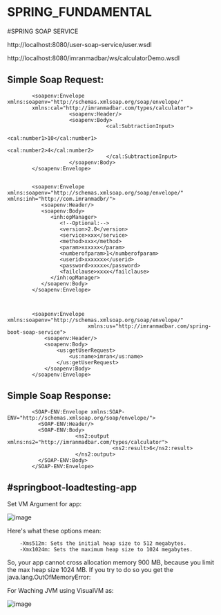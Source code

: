# SPRING_FUNDAMENTAL



#SPRING SOAP SERVICE




http://localhost:8080/user-soap-service/user.wsdl

http://localhost:8080/imranmadbar/ws/calculatorDemo.wsdl



Simple Soap Request:
--------------------------------------

            <soapenv:Envelope xmlns:soapenv="http://schemas.xmlsoap.org/soap/envelope/" 
            xmlns:cal="http://imranmadbar.com/types/calculator">
                        <soapenv:Header/>
                        <soapenv:Body>
                                    <cal:SubtractionInput>
                                                <cal:number1>10</cal:number1>
                                                <cal:number2>4</cal:number2>
                                    </cal:SubtractionInput>
                        </soapenv:Body>
            </soapenv:Envelope>


            <soapenv:Envelope xmlns:soapenv="http://schemas.xmlsoap.org/soap/envelope/" xmlns:inh="http://com.imranmadbr/">
               <soapenv:Header/>
               <soapenv:Body>
                  <inh:opManager>
                     <!--Optional:-->
                     <version>2.0</version>
                     <service>xxx</service>
                     <method>xxx</method>
                     <param>xxxxxx</param>
                     <numberofparam>1</numberofparam>
                     <userid>xxxxxxx</userid>
                     <password>xxxxx</password>
                     <failclause>xxxx</failclause>
                  </inh:opManager>
               </soapenv:Body>
            </soapenv:Envelope>



            <soapenv:Envelope xmlns:soapenv="http://schemas.xmlsoap.org/soap/envelope/"
                              xmlns:us="http://imranmadbar.com/spring-boot-soap-service">
                <soapenv:Header/>
                <soapenv:Body>
                    <us:getUserRequest>
                        <us:name>imran</us:name>
                    </us:getUserRequest>
                </soapenv:Body>
            </soapenv:Envelope>


		
Simple Soap Response:
-------------------------------------

            <SOAP-ENV:Envelope xmlns:SOAP-ENV="http://schemas.xmlsoap.org/soap/envelope/">
              <SOAP-ENV:Header/>
              <SOAP-ENV:Body>
                          <ns2:output xmlns:ns2="http://imranmadbar.com/types/calculator">
                                      <ns2:result>6</ns2:result>
                          </ns2:output>
              </SOAP-ENV:Body>
            </SOAP-ENV:Envelope>





#springboot-loadtesting-app
-----------------------------------------------

Set VM Argument for app:

![image](https://github.com/imrangthub/SPRING_FUNDAMENTAL/assets/32607915/d9d19f7f-0677-48a7-9cb4-a58e7f3b2226)


Here's what these options mean:

		-Xms512m: Sets the initial heap size to 512 megabytes.
		-Xmx1024m: Sets the maximum heap size to 1024 megabytes.


  So, your app cannot cross allocation memory 900 MB, because you limit the max heap size 1024 MB.
  If you try to do so you get the java.lang.OutOfMemoryError:

For Waching JVM using VisualVM as:

![image](https://github.com/imrangthub/SPRING_FUNDAMENTAL/assets/32607915/4eb4260a-6954-449a-a10a-2baafee66152)






